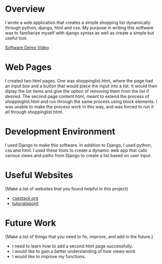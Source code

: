# Overview

I wrote a web application that creates a simple shopping list dynamically through 
python, django, html and css. My purpose in writing this software was to familiarize
myself with django syntax as well as create a simple but useful tool.  

[Software Demo Video](http://youtube.link.goes.here)

# Web Pages

I created two html pages. One was shoppinglist.html, where the page had an input box and 
a button that would place the input into a list. It would then diplay the list items and 
give the option of removing them from the list if desired. The second page content.html,
meant to extend the process of shoppinglist.html and run through the same process using block
elements. I was unable to make the process work in this way, and was forced to run it all through
shoppinglist.html.

# Development Environment

I used Django to make this software. In addition to Django, I used python, css and html.
I used these tools to create a dynamic web app that calls various views and paths
from Django to create a list based on user input.

# Useful Websites

{Make a list of websites that you found helpful in this project}
* [csestack.org](https://www.csestack.org/add-css-static-files-django/)
* [tutorialspoint](http://url.link.goes.here)

# Future Work

{Make a list of things that you need to fix, improve, and add in the future.}
* I need to learn how to add a second html page successfully.
* I would like to gain a better understanding of how views work
* I would like to improve my functions.
